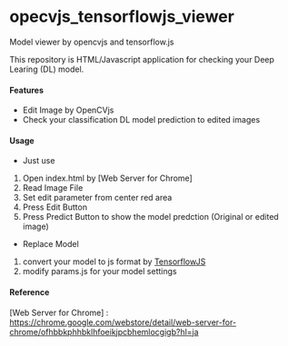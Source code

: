 # opecvjs_tensorflowjs_viewer
Model viewer by opencvjs and tensorflow.js

This repository is HTML/Javascript application for checking your Deep Learing (DL) model.

#### Features

- Edit Image by OpenCVjs 
- Check your classification DL model prediction to edited images


#### Usage
- Just use
 1. Open index.html by [Web Server for Chrome]
 1. Read Image File
 1. Set edit parameter from center red area
 1. Press Edit Button
 1. Press Predict Button to show the model predction (Original or edited image)


- Replace Model 
 1. convert your model to js format by [TensorflowJS]
 1. modify params.js for your model settings



#### Reference
[TensorflowJS]: https://www.tensorflow.org/js/guide/conversion
[Web Server for Chrome] : https://chrome.google.com/webstore/detail/web-server-for-chrome/ofhbbkphhbklhfoeikjpcbhemlocgigb?hl=ja


